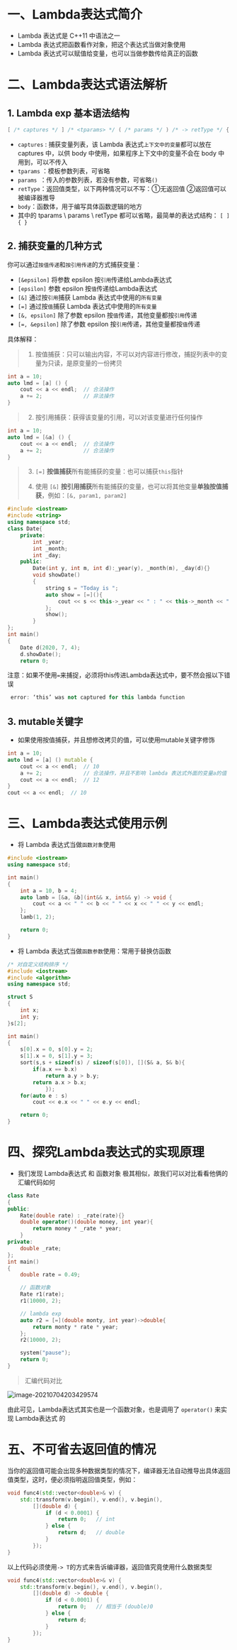 # 一、Lambda表达式简介

* Lambda 表达式是 C++11 中语法之一
* Lambda 表达式把函数看作对象，把这个表达式当做对象使用
* Lambda 表达式可以赋值给变量，也可以当做参数传给真正的函数



# 二、Lambda表达式语法解析

## 1. Lambda exp 基本语法结构

```cpp
[ /* captures */ ] /* <tparams> */ ( /* params */ ) /* -> retType */ { /* body */ }	
```

* `captures` : 捕获变量列表，该 Lambda 表达式`上下文中的变量`都可以放在 captures 中，以供 body 中使用，如果程序上下文中的变量不会在 body 中用到，可以不传入
* `tparams` ：模板参数列表，可省略
* `params `：传入的参数列表，若没有参数，可省略`()`
* `retType`：返回值类型，以下两种情况可以不写：①无返回值 ②返回值可以被编译器推导
* `body`：函数体，用于编写具体函数逻辑的地方
* 其中的 tparams \ params \ retType 都可以省略，最简单的表达式结构： `[ ] { }`

##  2. 捕获变量的几种方式

你可以通过`按值传递`和`按引用传递`的方式捕获变量：

- `[&epsilon]` 将参数 epsilon 按`引用`传递给Lambda表达式
- `[epsilon]` 参数 epsilon 按`值`传递给Lambda表达式
- `[&]` 通过按`引用`捕获 Lambda 表达式中使用的`所有变量`
- `[=]` 通过按`值`捕获 Lambda 表达式中使用的`所有变量`
- `[&, epsilon]` 除了参数 epsilon 按`值`传递，其他变量都按`引用`传递
- `[=, &epsilon]` 除了参数 epsilon 按`引用`传递，其他变量都按`值`传递

具体解释：

> 1. 按值捕获：只可以输出内容，不可以对内容进行修改，捕捉列表中的变量为只读，是原变量的一份拷贝

```cpp
int a = 10;
auto lmd = [a] () {
    cout << a << endl; 	// 合法操作
	a += 2; 			// 非法操作
}
```

> 2. 按引用捕获：获得该变量的引用，可以对该变量进行任何操作

```cpp
int a = 10;
auto lmd = [&a] () {
    cout << a << endl; 	// 合法操作
	a += 2; 			// 合法操作
}
```

> 3. `[=]` **按值捕获**所有能捕获的变量：也可以捕获`this`指针
>
> 4. 使用 `[&]` **按引用捕获**所有能捕获的变量，也可以将其他变量**单独按值捕获**，例如：`[&, param1, param2]`

```cpp
#include <iostream>
#include <string>
using namespace std;
class Date{
    private:
        int _year;
        int _month;
        int _day;
    public:
        Date(int y, int m, int d):_year(y), _month(m), _day(d){}
        void showDate()
        {
            string s = "Today is ";
            auto show = [=](){
                cout << s << this->_year << " : " << this->_month << " : " << this->_day << endl;
            };
            show();
        }
};
int main()
{
    Date d(2020, 7, 4);
    d.showDate();
    return 0;
```

注意：如果不使用`=`来捕捉，必须将this传进Lambda表达式中，要不然会报以下错误

```cpp
 error: ‘this’ was not captured for this lambda function
```

## 3. mutable关键字

* 如果使用按值捕获，并且想修改拷贝的值，可以使用mutable关键字修饰

```cpp
int a = 10;
auto lmd = [a] () mutable {
    cout << a << endl; 	// 10
	a += 2; 			// 合法操作，并且不影响 lambda 表达式外面的变量a的值
    cout << a << endl; 	// 12
}
cout << a << endl; 	// 10
```



# 三、Lambda表达式使用示例

* 将 Lambda 表达式当做`函数对象`使用

```cpp
#include <iostream>
using namespace std;

int main()
{
    int a = 10, b = 4;
    auto lamb = [&a, &b](int&& x, int&& y) -> void {
        cout << a << " " << b << " " << x << " " << y << endl;
    };
    lamb(1, 2);

    return 0;
}
```



* 将 Lambda 表达式当做`函数参数`使用：常用于替换仿函数

```cpp
/* 对自定义结构排序 */
#include <iostream>
#include <algorithm>
using namespace std;

struct S
{
    int x;
    int y;
}s[2];

int main()
{
    s[0].x = 0, s[0].y = 2;
    s[1].x = 0, s[1].y = 3;
    sort(s,s + sizeof(s) / sizeof(s[0]), [](S& a, S& b){
        if(a.x == b.x)
            return a.y > b.y;
        return a.x > b.x;
            });
    for(auto e : s)
        cout << e.x << " " << e.y << endl;

    return 0;
}
```



# 四、探究Lambda表达式的实现原理

* 我们发现 Lambda表达式 和 函数对象 极其相似，故我们可以对比看看他俩的汇编代码如何

```cpp
class Rate
{
public:
	Rate(double rate) : _rate(rate){}
	double operator()(double money, int year){
		return money * _rate * year;
	}
private:
	double _rate;
};
int main()
{
	double rate = 0.49;

	// 函数对象
	Rate r1(rate);
	r1(10000, 2);	

	// lambda exp
	auto r2 = [=](double monty, int year)->double{
		return monty * rate * year; 
	};
	r2(10000, 2);

	system("pause");
	return 0;
}
```

> 汇编代码对比

![image-20210704203429574](https://raw.githubusercontent.com/gongruiyang/BlogImage/main/img/20210704203429.png)

由此可见，Lambda表达式其实也是一个函数对象，也是调用了 `operator()` 来实现 Lambda表达式 的



# 五、不可省去返回值的情况

当你的返回值可能会出现多种数据类型的情况下，编译器无法自动推导出具体返回值类型，这时，便必须指明返回值类型，例如：

```cpp
void func4(std::vector<double>& v) {
    std::transform(v.begin(), v.end(), v.begin(),
        [](double d) {
            if (d < 0.0001) {
                return 0;	// int
            } else {
                return d;	// double
            }
        });
}
```

以上代码必须使用`-> T`的方式来告诉编译器，返回值究竟使用什么数据类型

```cpp
void func4(std::vector<double>& v) {
    std::transform(v.begin(), v.end(), v.begin(),
        [](double d) -> double {
            if (d < 0.0001) {
                return 0;	// 相当于 (double)0
            } else {
                return d;
            }
        });
}
```

